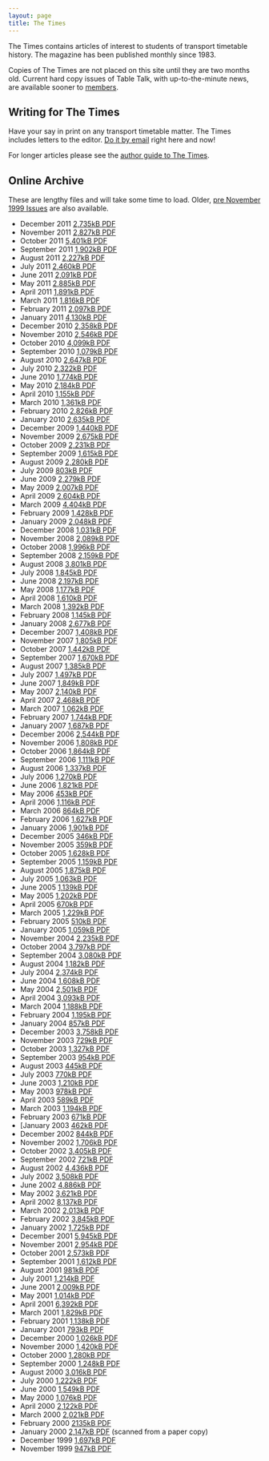 ```yaml
---
layout: page
title: The Times
---
```

The Times contains articles of interest to students of transport timetable history. The magazine has been published monthly since 1983.

Copies of The Times are not placed on this site until they are two months old. Current hard copy issues of Table Talk, with up-to-the-minute news, are available sooner to [members](membship.html#membership).

## Writing for <span class="TimesLogo">The Times</span>
Have your say in print on any transport timetable matter. The Times includes letters to the editor.
[Do it by email](mailto:thetimes@austta.org.au) right here and now!

For longer articles please see the [author guide to The
Times](Author%20guide%20for%20ATA%20The%20Times.pdf).

## Online Archive
These are lengthy files and will take some time to load.
Older, [pre November 1999 Issues](times2.html) are also available.

* December 2011 [2,735kB PDF](The%20Times%20December%202011.pdf)
* November 2011 [2,827kB PDF](The%20Times%20November%202011.pdf)
* October 2011 [5,401kB PDF](The%20Times%20October%202011.pdf)
* September 2011 [1,902kB PDF](The%20Times%20September%202011.pdf)
* August 2011 [2,227kB PDF](The%20Times%20August%202011.pdf)
* July 2011 [2,460kB PDF](The%20Times%20July%202011.pdf)
* June 2011 [2,091kB PDF](The%20Times%20June%202011.pdf)
* May 2011 [2,885kB PDF](The%20Times%20May%202011.pdf)
* April 2011 [1,891kB PDF](The%20Times%20April%202011.pdf)
* March 2011 [1,816kB PDF](The%20Times%20March%202011.pdf)
* February 2011 [2,097kB PDF](The%20Times%20February%202011A.pdf)
* January 2011 [4,130kB PDF](The%20Times%20January%202011.pdf)
* December 2010 [2,358kB PDF](The%20Times%20December%202010.pdf)
* November 2010 [2,546kB PDF](The%20Times%20November%202010.pdf)
* October 2010 [4,099kB PDF](The%20Times%20October%202010.pdf)
* September 2010 [1,079kB PDF](The%20Times%20September%202010.pdf)
* August 2010 [2,647kB PDF](The%20Times%20August%202010.pdf)
* July 2010 [2,322kB PDF](The%20Times%20July%202010.pdf)
* June 2010 [1,774kB PDF](The%20Times%20June%202010.pdf)
* May 2010 [2,184kB PDF](The%20Times%20May%202010.pdf)
* April 2010 [1,155kB PDF](The%20Times%20April%202010.pdf)
* March 2010 [1,361kB PDF](The%20Times%20March%202010.pdf)
* February 2010 [2,826kB PDF](The%20Times%20February%202010.pdf)
* January 2010 [2,635kB PDF](The%20Times%20January%202010.pdf)
* December 2009 [1,440kB PDF](The%20Times%20December%202009.pdf)
* November 2009 [2,675kB PDF](The%20Times%20November%202009.pdf)
* October 2009 [2,231kB PDF](The%20Times%20October%202009.pdf)
* September 2009 [1,615kB PDF](The%20Times%20September%202009.pdf)
* August 2009 [2,280kB PDF](The%20Times%20August%202009w.pdf)
* July 2009 [803kB PDF](The%20Times%20July%202009w.pdf)
* June 2009 [2,279kB PDF](The%20Times%20June%202009w.pdf)
* May 2009 [2,007kB PDF](The%20Times%20May%202009w.pdf)
* April 2009 [2,604kB PDF](The%20Times%20April%202009w.pdf)
* March 2009 [4,404kB PDF](The%20Times%20March%202009w.pdf)
* February 2009 [1,428kB PDF](The%20Times%20Feb%202009w.pdf)
* January 2009 [2,048kB PDF](The%20Times%20January%202009w.pdf)
* December 2008 [1,031kB PDF](The%20Times%20December%202008w.pdf)
* November 2008 [2,089kB PDF](The%20Times%20November%202008w.pdf)
* October 2008 [1,996kB PDF](The%20Times%20October%202008w.pdf)
* September 2008 [2,159kB PDF](The%20Times%20September%202008.pdf)
* August 2008 [3,801kB PDF](The%20Times%20August%202008A.pdf)
* July 2008 [1,845kB PDF](The%20Times%20July%202008.pdf)
* June 2008 [2,197kB PDF](The%20Times%20June%202008w.pdf)
* May 2008 [1,177kB PDF](The%20Times%20May%202008.pdf)
* April 2008 [1,610kB PDF](The%20Times%20April%202008.pdf)
* March 2008 [1,392kB PDF](The%20Times%20March%202008.pdf)
* February 2008 [1,145kB PDF](The%20Times%20February%202008.pdf)
* January 2008 [2,677kB PDF](The%20Times%20January%202008.pdf)
* December 2007 [1,408kB PDF](The%20Times%20December%202007.pdf)
* November 2007 [1,805kB PDF](The%20Times%20November%202007.pdf)
* October 2007 [1,442kB PDF](The%20Times%20October%202007.pdf)
* September 2007 [1,670kB PDF](The%20Times%20September%202007.pdf)
* August 2007 [1,385kB PDF](The%20Times%20August%202007.pdf)
* July 2007 [1,497kB PDF](The%20Times%20July%202007.pdf)
* June 2007 [1,849kB PDF](The%20Times%20June%202007.pdf)
* May 2007 [2,140kB PDF](The%20Times%20May%202007.pdf)
* April 2007 [2,468kB PDF](The%20Times%20April%202007.pdf)
* March 2007 [1,062kB PDF](The%20Times%20March%202007.pdf)
* February 2007 [1,744kB PDF](The%20Times%20February%202007.pdf)
* January 2007 [1,687kB PDF](The%20Times%20January%202007.pdf)
* December 2006 [2,544kB PDF](The%20Times%20December%202006.pdf)
* November 2006 [1,808kB PDF](The%20Times%20November%202006.pdf)
* October 2006 [1,864kB PDF](The%20Times%20October%202006.pdf)
* September 2006 [1,111kB PDF](The%20Times%20September%202006.pdf)
* August 2006 [1,337kB PDF](The%20Times%20August%202006.pdf)
* July 2006 [1,270kB PDF](The%20Times%20July%202006W.pdf)
* June 2006 [1,821kB PDF](The%20Times%20June%202006W.pdf)
* May 2006 [453kB PDF](The%20Times%20May%202006W.pdf)
* April 2006 [1,116kB PDF](The%20Times%20April%202006W.pdf)
* March 2006 [864kB PDF](The%20Times%20March%202006W.pdf)
* February 2006 [1,627kB PDF](The%20Times%20February%202006W.pdf)
* January 2006 [1,901kB PDF](The%20Times%20January%202006W.pdf)
* December 2005 [346kB PDF](The%20Times%20December%202005W.pdf)
* November 2005 [359kB PDF](The%20Times%20November%202005W.pdf)
* October 2005 [1,628kB PDF](The%20Times%20October%202005W.pdf)
* September 2005 [1,159kB PDF](The%20Times%20September%202005.pdf)
* August 2005 [1,875kB PDF](The%20Times%20August%202005.pdf)
* July 2005 [1,063kB PDF](The%20Times%20July%202005.pdf)
* June 2005 [1,139kB PDF](The%20Times%20June%202005.pdf)
* May 2005 [1,202kB PDF](The%20Times%20May%202005.pdf)
* April 2005 [670kB PDF](The%20Times%20April%202005W.pdf)
* March 2005 [1,229kB PDF](The%20Times%20March%202005W.pdf)
* February 2005 [510kB PDF](The%20Times%20February%202005W.pdf)
* January 2005 [1,059kB PDF](The%20Times%20January%202005W.pdf)
* November 2004 [2,235kB PDF](The%20Times%20November%202004W.pdf)
* October 2004 [3,797kB PDF](The%20Times%20October%202004W.pdf)
* September 2004 [3,080kB PDF](The%20Times%20September%202004W.pdf)
* August 2004 [1,182kB PDF](The%20Times%20August%202004W.pdf)
* July 2004 [2,374kB PDF](The%20Times%20July%202004W.pdf)
* June 2004 [1,608kB PDF](The%20Times%20June%202004W.pdf)
* May 2004 [2,501kB PDF](The%20Times%20May%202004W.pdf)
* April 2004 [3,093kB PDF](The%20Times%20April%202004W.pdf)
* March 2004 [1,188kB PDF](The%20Times%20March%202004S.pdf)
* February 2004 [1,195kB PDF](The%20Times%20February%202004S.pdf)
* January 2004 [857kB PDF](The%20Times%20January%202004S.pdf)
* December 2003 [3,758kB PDF](The%20Times%20December%202003S.pdf)
* November 2003 [729kB PDF](The%20Times%20November%202003S.pdf)
* October 2003 [1,327kB PDF](The%20Times%20October%202003S.pdf)
* September 2003 [954kB PDF](The%20Times%20September%202003S.pdf)
* August 2003 [445kB PDF](The%20Times%20August%202003S.pdf)
* July 2003 [770kB PDF](The%20Times%20July%202003S.pdf)
* June 2003 [1,210kB PDF](Times%20June%202003%20Web.pdf)
* May 2003 [978kB PDF](Times%20May%202003%20Web.pdf)
* April 2003 [589kB PDF](Times%20April%202003%20Web.pdf)
* March 2003 [1,194kB PDF](Times%20March%202003%20Web.pdf)
* February 2003 [671kB PDF](Times%20February%202003%20Web.pdf)
* [January 2003 [462kB PDF](Times%20January%202003A.pdf)
* December 2002 [844kB PDF](Times%20December%202002A.pdf)
* November 2002 [1,706kB PDF](Times%20November%202002A.pdf)
* October 2002 [3,405kB PDF](Times%20October%202002A.pdf)
* September 2002 [721kB PDF](Times%20September%202002A.pdf)
* August 2002 [4,436kB PDF](Times%20August%202002A.pdf)
* July 2002 [3,508kB PDF](Times%20July%202002A.pdf)
* June 2002 [4,886kB PDF](Times%20June%202002A.pdf)
* May 2002 [3,621kB PDF](Times%20May%202002A.pdf)
* April 2002 [8,137kB PDF](Times%20April%202002A.pdf)
* March 2002 [2,013kB PDF](Times%20March%202002A.pdf)
* February 2002 [3,845kB PDF](Times%20February%202002W.pdf)
* January 2002 [1,725kB PDF](Times%20January%202002W.pdf)
* December 2001 [5,945kB PDF](Times%20December%202001A.pdf)
* November 2001 [2,954kB PDF](Times%20November%202001W.pdf)
* October 2001 [2,573kB PDF](Times%20October%202001W.pdf)
* September 2001 [1,612kB PDF](Times%20September%202001W.pdf)
* August 2001 [981kB PDF](Times%20August%202001W.pdf)
* July 2001 [1,214kB PDF](Times%20July%202001W.pdf)
* June 2001 [2,009kB PDF](Times%20June%202001W.pdf)
* May 2001 [1,014kB PDF](Times%20May%202001A.pdf)
* April 2001 [6,392kB PDF](Times%20April%202001A.pdf)
* March 2001 [1,829kB PDF](Times%20March%202001W.pdf)
* February 2001 [1,138kB PDF](Times%20February%202001W.pdf)
* January 2001 [793kB PDF](Times%20January%202001W.pdf)
* December 2000 [1,026kB PDF](Times%20December%202000W.pdf)
* November 2000 [1,420kB PDF](Times%20November%202000W.pdf)
* October 2000 [1,280kB PDF](Times%20October%202000W.pdf)
* September 2000 [1,248kB PDF](Times%20September%202000W.pdf)
* August 2000 [3,016kB PDF](Times%20August%202000A.pdf)
* July 2000 [1,222kB PDF](Times%20July%202000A.pdf)
* June 2000 [1,549kB PDF](Times%20June%202000W.pdf)
* May 2000 [1,076kB PDF](Times%20May%202000W.pdf)
* April 2000 [2,122kB PDF](Times%20April%202000W.pdf)
* March 2000 [2,021kB PDF](Times%20March%202000W.pdf)
* February 2000 [2135kB PDF](Times%20February%202000A.pdf)
* January 2000 [2,147kB PDF](Times%20January%202000A.pdf) (scanned from a paper copy)
* December 1999 [1,697kB PDF](Times%20December%201999W.pdf)
* November 1999 [947kB PDF](Times%20November%201999W.pdf)
